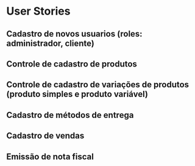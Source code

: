 # User Stories
    
## Cadastro de novos usuarios (roles: administrador, cliente)

## Controle de cadastro de produtos

## Controle de cadastro de variações de produtos (produto simples e produto variável)

## Cadastro de métodos de entrega

## Cadastro de vendas

## Emissão de nota fiscal